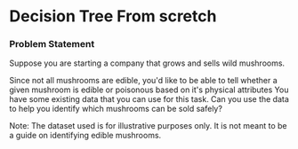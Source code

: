 # Decision Tree From scretch



### Problem Statement
Suppose you are starting a company that grows and sells wild mushrooms.

Since not all mushrooms are edible, you'd like to be able to tell whether a given mushroom is edible or poisonous based on it's physical attributes
You have some existing data that you can use for this task.
Can you use the data to help you identify which mushrooms can be sold safely?

Note: The dataset used is for illustrative purposes only. It is not meant to be a guide on identifying edible mushrooms.
